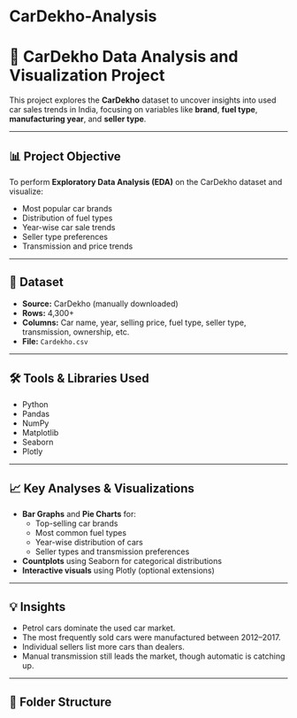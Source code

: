 # CarDekho-Analysis
# 🚗 CarDekho Data Analysis and Visualization Project

This project explores the **CarDekho** dataset to uncover insights into used car sales trends in India, focusing on variables like **brand**, **fuel type**, **manufacturing year**, and **seller type**.

---

## 📊 Project Objective

To perform **Exploratory Data Analysis (EDA)** on the CarDekho dataset and visualize:
- Most popular car brands
- Distribution of fuel types
- Year-wise car sale trends
- Seller type preferences
- Transmission and price trends

---

## 🧾 Dataset

- **Source:** CarDekho (manually downloaded)
- **Rows:** 4,300+
- **Columns:** Car name, year, selling price, fuel type, seller type, transmission, ownership, etc.
- **File:** `Cardekho.csv`

---

## 🛠️ Tools & Libraries Used

- Python  
- Pandas  
- NumPy  
- Matplotlib  
- Seaborn  
- Plotly  

---

## 📈 Key Analyses & Visualizations

- **Bar Graphs** and **Pie Charts** for:
  - Top-selling car brands
  - Most common fuel types
  - Year-wise distribution of cars
  - Seller types and transmission preferences
- **Countplots** using Seaborn for categorical distributions
- **Interactive visuals** using Plotly (optional extensions)

---

## 💡 Insights

- Petrol cars dominate the used car market.
- The most frequently sold cars were manufactured between 2012–2017.
- Individual sellers list more cars than dealers.
- Manual transmission still leads the market, though automatic is catching up.

---

## 📂 Folder Structure


